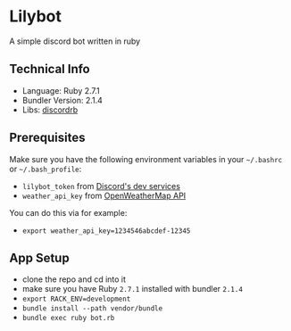 # Lilybot

A simple discord bot written in ruby

## Technical Info
- Language: Ruby 2.7.1
- Bundler Version: 2.1.4
- Libs: [discordrb](https://github.com/discordrb/discordrb)

## Prerequisites
Make sure you have the following environment variables in your `~/.bashrc` or `~/.bash_profile`:
- `lilybot_token` from [Discord's dev services](https://discord.com/developers)
- `weather_api_key` from [OpenWeatherMap API](https://openweathermap.org/)

You can do this via for example:
- `export weather_api_key=1234546abcdef-12345`

## App Setup
- clone the repo and cd into it
- make sure you have Ruby `2.7.1` installed with bundler `2.1.4`
- `export RACK_ENV=development`
- `bundle install --path vendor/bundle`
- `bundle exec ruby bot.rb`
